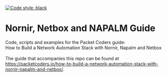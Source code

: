 [![Code style: black](https://img.shields.io/badge/code%20style-black-000000.svg)](https://github.com/psf/black)
# Nornir, Netbox and NAPALM Guide
Code, scripts and examples for the Packet Coders guide:<br>
How to Build a Network Automation Stack with Nornir, Napalm and Netbox<br><br>
The guide that accompanies this repo can be found at https://packetcoders.io/how-to-build-a-network-automation-stack-with-nornir-napalm-and-netbox/.

